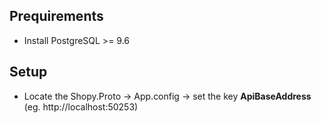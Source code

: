 ## Prequirements

* Install PostgreSQL >= 9.6

## Setup

* Locate the Shopy.Proto -> App.config -> set the key **ApiBaseAddress** (eg. http://localhost:50253)
